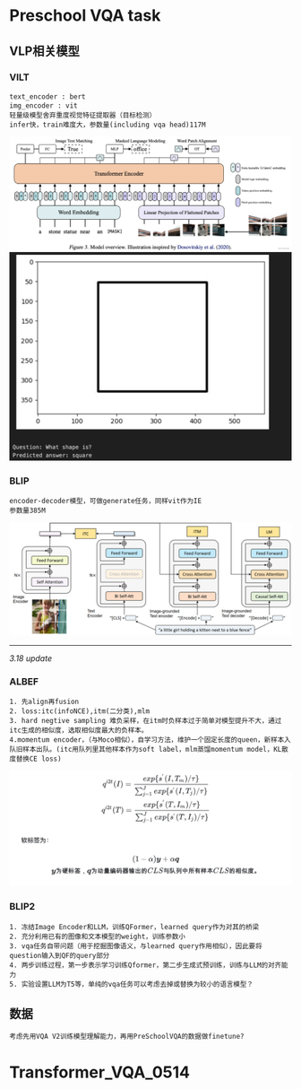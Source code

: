 # Preschool VQA task
## VLP相关模型
### VILT
    text_encoder : bert
    img_encoder : vit
    轻量级模型舍弃重度视觉特征提取器（目标检测）
    infer快，train难度大，参数量(including vqa head)117M
![alt text](imgs/image.png)
![alt text](imgs/image2.png)

### BLIP
    encoder-decoder模型，可做generate任务，同样vit作为IE
    参数量385M
![alt text](imgs/image3.png)

------
*3.18 update*

### ALBEF
    1. 先align再fusion
    2. loss:itc(infoNCE),itm(二分类),mlm
    3. hard negtive sampling 难负采样，在itm时负样本过于简单对模型提升不大，通过itc生成的相似度，选取相似度最大的负样本。
    4.momentum encoder，（与Moco相似），自学习方法，维护一个固定长度的queen，新样本入队旧样本出队。(itc用队列里其他样本作为soft label，mlm蒸馏momentum model，KL散度替换CE loss)
![alt text](imgs/image4.png)
### BLIP2
    1. 冻结Image Encoder和LLM，训练QFormer，learned query作为对其的桥梁
    2. 充分利用已有的图像和文本模型的weight，训练参数小
    3. vqa任务自带问题（用于挖掘图像语义，与learned query作用相似），因此要将question输入到QF的query部分
    4. 两步训练过程，第一步表示学习训练Qformer，第二步生成式预训练，训练与LLM的对齐能力
    5. 实验设置LLM为T5等，单纯的vqa任务可以考虑去掉或替换为较小的语言模型？

## 数据
    考虑先用VQA V2训练模型理解能力，再用PreSchoolVQA的数据做finetune?


    
# Transformer_VQA_0514
